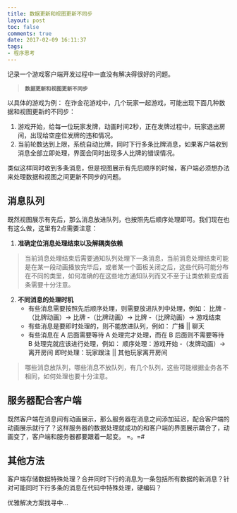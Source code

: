 ```yaml
---
title: 数据更新和视图更新不同步
layout: post
toc: false
comments: true
date: 2017-02-09 16:11:37
tags:
- 程序思考
---
```



记录一个游戏客户端开发过程中一直没有解决得很好的问题。

> **`数据更新和视图更新不同步`**

以具体的游戏为例：
在诈金花游戏中，几个玩家一起游戏，可能出现下面几种数据和视图更新的不同步：
1. 游戏开始，给每一位玩家发牌，动画时间2秒，正在发牌过程中，玩家退出房间，出现给空座位发牌的违和情况。
2. 当前轮数达到上限，系统自动比牌，同时下行多条比牌消息，如果客户端收到消息全部立即处理，界面会同时出现多人比牌的错误情况。

类似这样同时收到多条消息，但是视图展示有先后顺序的时候，客户端必须想办法来处理数据和视图之间更新不同步的问题。

## 消息队列
既然视图展示有先后，那么消息放进队列，也按照先后顺序处理即可。我们现在也有这么做，这里有2点需要注意：

1. **准确定位消息处理结束以及解耦类依赖**
>当前消息处理结束后需要通知队列处理下一条消息，当前消息处理结束可能是在某一段动画播放完毕后，或者某一个面板关闭之后，这些代码可能分布在不同的类里，如何准确的在这些地方通知队列而又不至于让类依赖变成面条需要十分注意。

2. **不同消息的处理时机**
    * 有些消息需要按照先后顺序处理，则需要放进队列中处理，例如：
            比牌 -（比牌动画）-> 比牌 -（比牌动画）-> 比牌 -（比牌动画）-> 游戏结束
    * 有些消息是要即时处理的，则不能放进队列，例如：
            广播 || 聊天
    * 有些消息在 A 后面需要等待 A 处理完才处理，而在 B 后面则不需要等待 B 处理完就应该进行处理，例如：
            顺序处理：游戏开始 -（发牌动画）-> 离开房间
            即时处理：玩家跟注 || 其他玩家离开房间

>哪些消息放队列，哪些消息不放队列，有几个队列，这些可能根据业务各不相同，如何处理也要十分注意。


## 服务器配合客户端
既然客户端在消息间有动画展示，那么服务器在消息之间添加延迟，配合客户端的动画展示就行了？这样服务器的数据处理就成功的和客户端的界面展示耦合了，动画变了，客户端和服务器都要跟着一起变。 =。=#

## 其他方法
客户端存储数据特殊处理？合并同时下行的消息为一条包括所有数据的新消息？针对可能同时下行多条的消息在代码中特殊处理，硬编码？

优雅解决方案找寻中...
